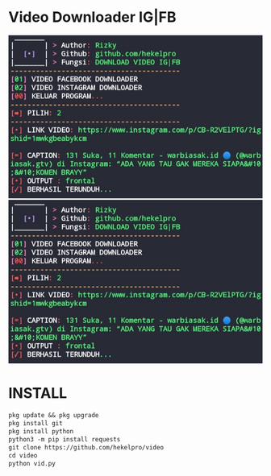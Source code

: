 
# Video Downloader IG|FB
![ss1](https://github.com/hekelpro/video/blob/master/image-result/IMG_20200918_132919.JPG)
![ss2](https://github.com/hekelpro/video/blob/master/image-result/IMG_20200918_132919.JPG)
# INSTALL
```
pkg update && pkg upgrade
pkg install git
pkg install python
python3 -m pip install requests
git clone https://github.com/hekelpro/video
cd video
python vid.py
```
